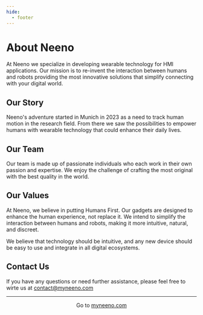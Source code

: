 ```yaml
---
hide:
  - footer
---
```


# About Neeno

At Neeno we specialize in developing wearable technology for HMI applications.
Our mission is to re-invent the interaction between humans and robots providing
the most innovative solutions that simplify connecting with your digital world.

## Our Story

Neeno's adventure started in Munich in 2023 as a need to track human motion in
the research field. From there we saw the possibilities to empower humans with
wearable technology that could enhance their daily lives.

## Our Team

Our team is made up of passionate individuals who each work in their own
passion and expertise. We enjoy the challenge of crafting the most original
with the best quality in the world.

## Our Values

At Neeno, we believe in putting Humans First. Our gadgets are designed to
enhance the human experience, not replace it. We intend to simplify the
interaction between humans and robots, making it more intuitive, natural, and
discreet.

We believe that technology should be intuitive, and any new device should be
easy to use and integrate in all digital ecosystems.

## Contact Us

If you have any questions or need further assistance, please feel free to
wirte us at <contact@myneeno.com>

---

<p style="text-align: center;">Go to <a href="https://myneeno.com">myneeno.com</a></p>